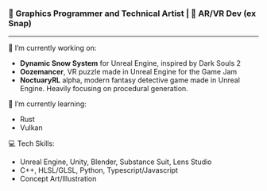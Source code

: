 ### 🦊 Graphics Programmer and Technical Artist | 🧠 AR/VR Dev (ex Snap)
---

🔭 I’m currently working on:
 - **Dynamic Snow System** for Unreal Engine, inspired by Dark Souls 2
 - **Oozemancer**, VR puzzle made in Unreal Engine for the Game Jam
 - **NoctuaryRL** alpha, modern fantasy detective game made in Unreal Engine. Heavily focusing on procedural generation.

🌱 I’m currently learning:
 - Rust
 - Vulkan

💻 Tech Skills:
 - Unreal Engine, Unity, Blender, Substance Suit, Lens Studio
 - C++, HLSL/GLSL, Python, Typescript/Javascript
 - Concept Art/Illustration

<!--
**vadstart/vadstart** is a ✨ _special_ ✨ repository because its `README.md` (this file) appears on your GitHub profile.

Here are some ideas to get you started:

- 🔭 I’m currently working on ...
- 🌱 I’m currently learning ...
- 👯 I’m looking to collaborate on ...
- 🤔 I’m looking for help with ...
- 💬 Ask me about ...
- 📫 How to reach me: ...
- 😄 Pronouns: ...
- ⚡ Fun fact: ...
-->
